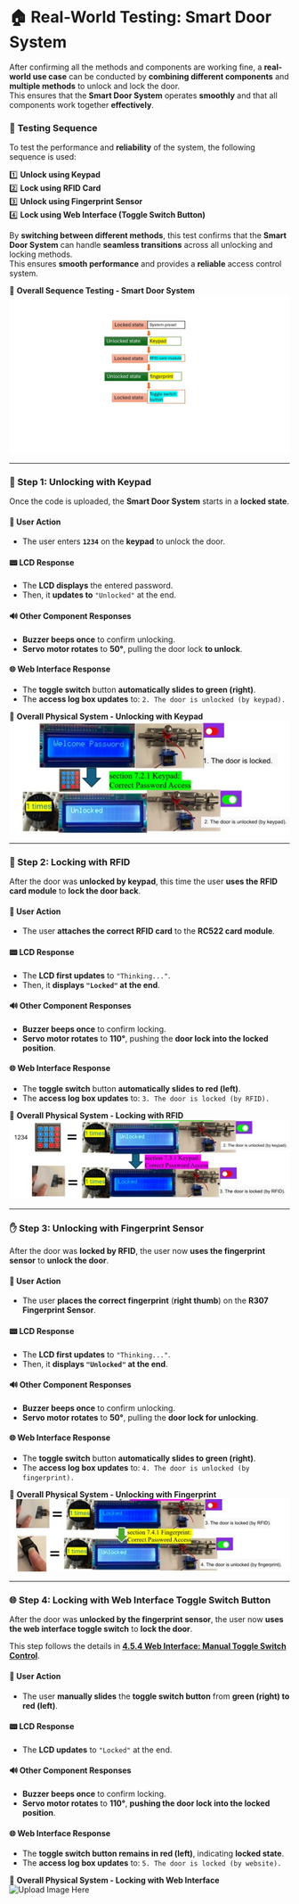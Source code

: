 # 🏠 Real-World Testing: Smart Door System

After confirming all the methods and components are working fine, a **real-world use case** can be conducted by **combining different components** and **multiple methods** to unlock and lock the door.  
This ensures that the **Smart Door System** operates **smoothly** and that all components work together **effectively**.

### 🔄 **Testing Sequence**
To test the performance and **reliability** of the system, the following sequence is used:

1️⃣ **Unlock using Keypad**  
2️⃣ **Lock using RFID Card**  
3️⃣ **Unlock using Fingerprint Sensor**  
4️⃣ **Lock using Web Interface (Toggle Switch Button)**  

By **switching between different methods**, this test confirms that the **Smart Door System** can handle **seamless transitions** across all unlocking and locking methods.  
This ensures **smooth performance** and provides a **reliable** access control system.

📸 **Overall Sequence Testing - Smart Door System**
![Upload Image Here](https://github.com/Hotsunlok/ESP32-smart-door-system/blob/46a39429787227c524423c66d8675fc626f4df13/assets/Overallsequencetesting.jpg)

---

### 🔢 Step 1: Unlocking with Keypad

Once the code is uploaded, the **Smart Door System** starts in a **locked state**.  

#### 📌 **User Action**
- The user enters **`1234`** on the **keypad** to unlock the door.

#### 📟 **LCD Response**
- The **LCD displays** the entered password.  
- Then, it **updates to** `"Unlocked"` at the end.

#### 🔊 **Other Component Responses**
- **Buzzer beeps once** to confirm unlocking.  
- **Servo motor rotates** to **50°**, pulling the door lock **to unlock**.  

#### 🌐 **Web Interface Response**
- The **toggle switch** button **automatically slides to green (right)**.  
- The **access log box updates** to: `2. The door is unlocked (by keypad).`


📸 **Overall Physical System - Unlocking with Keypad**  
![Upload Image Here](https://github.com/Hotsunlok/ESP32-smart-door-system/blob/61217594ae0c56df7eb9f97c5458340369792abb/assets/step1.jpg)

---
### 📡 Step 2: Locking with RFID

After the door was **unlocked by keypad**, this time the user **uses the RFID card module** to **lock the door back**.

#### 📌 **User Action**
- The user **attaches the correct RFID card** to the **RC522 card module**.

#### 📟 **LCD Response**
- The **LCD first updates** to `"Thinking..."`.  
- Then, it **displays `"Locked"` at the end**.

#### 🔊 **Other Component Responses**
- **Buzzer beeps once** to confirm locking.  
- **Servo motor rotates** to **110°**, pushing the **door lock into the locked position**.  

#### 🌐 **Web Interface Response**
- The **toggle switch** button **automatically slides to red (left)**.  
- The **access log box updates** to: `3. The door is locked (by RFID).`


📸 **Overall Physical System - Locking with RFID**  
![Upload Image Here](https://github.com/Hotsunlok/ESP32-smart-door-system/blob/bd515f1ff14baee6ea413ee09ac0cbc05c2c0724/assets/step2.jpg)

---
### ✋ Step 3: Unlocking with Fingerprint Sensor

After the door was **locked by RFID**, the user now **uses the fingerprint sensor** to **unlock the door**.

#### 📌 **User Action**
- The user **places the correct fingerprint** (**right thumb**) on the **R307 Fingerprint Sensor**.

#### 📟 **LCD Response**
- The **LCD first updates** to `"Thinking..."`.  
- Then, it **displays `"Unlocked"` at the end**.

#### 🔊 **Other Component Responses**
- **Buzzer beeps once** to confirm unlocking.  
- **Servo motor rotates** to **50°**, pulling the **door lock for unlocking**.

#### 🌐 **Web Interface Response**
- The **toggle switch** button **automatically slides to green (right)**.  
- The **access log box updates** to: `4. The door is unlocked (by fingerprint).`


📸 **Overall Physical System - Unlocking with Fingerprint**  
![Upload Image Here](https://github.com/Hotsunlok/ESP32-smart-door-system/blob/2bc421a2e6811581513af14ae4df6b6c201bb9d8/assets/step3.jpg)

---
### 🌐 Step 4: Locking with Web Interface Toggle Switch Button

After the door was **unlocked by the fingerprint sensor**, the user now **uses the web interface toggle switch** to **lock the door**.

This step follows the details in **[4.5.4 Web Interface: Manual Toggle Switch Control](Your-Link-Here)**.

#### 📌 **User Action**
- The user **manually slides** the **toggle switch button** from **green (right) to red (left)**.

#### 📟 **LCD Response**
- The **LCD updates** to `"Locked"` at the end.

#### 🔊 **Other Component Responses**
- **Buzzer beeps once** to confirm locking.  
- **Servo motor rotates** to **110°**, **pushing the door lock into the locked position**.

#### 🌐 **Web Interface Response**
- The **toggle switch button remains in red (left)**, indicating **locked state**.
- The **access log box updates** to: `5. The door is locked (by website).`


📸 **Overall Physical System - Locking with Web Interface**  
![Upload Image Here](Your-Image-Link-Here)
